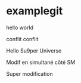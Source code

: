 # examplegit

hello world

conflit
conflit

Hello Su9per Universe

Modif en simultané côté SM

Super modification
